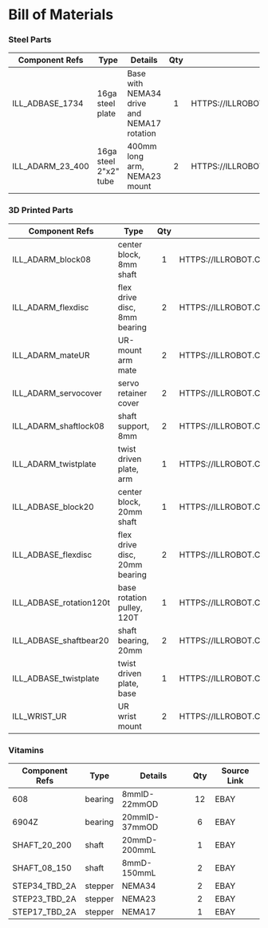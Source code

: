 # Bill of Materials
### Steel Parts

Component Refs   | Type                  | Details                                    | Qty | Source Link
--------------   | ---------------       | ----------                                 | :-: | ------------
ILL_ADBASE_1734  | 16ga steel plate      | Base with NEMA34 drive and NEMA17 rotation |  1  | HTTPS://ILLROBOT.COM/PARTS/ILL_ADBASE_1734
ILL_ADARM_23_400 | 16ga steel 2"x2" tube | 400mm long arm, NEMA23 mount |  2  | HTTPS://ILLROBOT.COM/PARTS/ILL_ADARM_23_400


### 3D Printed Parts

Component Refs         | Type                           |  Qty | Source Link
--------------          | ---------------               |  :-: | ------------
ILL_ADARM_block08       | center block, 8mm shaft       |   1  | HTTPS://ILLROBOT.COM/PARTS/ILL_ADARM_block08
ILL_ADARM_flexdisc      | flex drive disc, 8mm bearing  |   2  | HTTPS://ILLROBOT.COM/PARTS/ILL_ADARM_flexdisc
ILL_ADARM_mateUR        | UR-mount arm mate             |   2  | HTTPS://ILLROBOT.COM/PARTS/ILL_ADARM_mateUR
ILL_ADARM_servocover    | servo retainer cover          |   2  | HTTPS://ILLROBOT.COM/PARTS/ILL_ADARM_servocover
ILL_ADARM_shaftlock08   | shaft support, 8mm            |   2  | HTTPS://ILLROBOT.COM/PARTS/ILL_ADARM_shaftlock08
ILL_ADARM_twistplate    | twist driven plate, arm       |   1  | HTTPS://ILLROBOT.COM/PARTS/ILL_ADARM_twistplate
ILL_ADBASE_block20      | center block, 20mm shaft      |   1  | HTTPS://ILLROBOT.COM/PARTS/ILL_ADBASE_block20
ILL_ADBASE_flexdisc     | flex drive disc, 20mm bearing |   2  | HTTPS://ILLROBOT.COM/PARTS/ILL_ADBASE_flexdisc
ILL_ADBASE_rotation120t | base rotation pulley, 120T    |   1  | HTTPS://ILLROBOT.COM/PARTS/ILL_ADBASE_rotation120t
ILL_ADBASE_shaftbear20  | shaft bearing, 20mm           |   2  | HTTPS://ILLROBOT.COM/PARTS/ILL_ADBASE_shaftbear20
ILL_ADBASE_twistplate   | twist driven plate, base      |   1  | HTTPS://ILLROBOT.COM/PARTS/ILL_ADBASE_twistplate
ILL_WRIST_UR            | UR wrist mount                |   2  | HTTPS://ILLROBOT.COM/PARTS/ILL_WRIST_UR

### Vitamins

Component Refs | Type            | Details       | Qty | Source Link
-------------- | --------------- | ----------    | :-: | ------------
608            | bearing         |  8mmID-22mmOD |  12  | EBAY
6904Z          | bearing         | 20mmID-37mmOD |  6  | EBAY
SHAFT_20_200   | shaft           | 20mmD-200mmL  |  1  | EBAY
SHAFT_08_150   | shaft           |  8mmD-150mmL  |  2  | EBAY
STEP34_TBD_2A  | stepper         | NEMA34        |  2  | EBAY
STEP23_TBD_2A  | stepper         | NEMA23        |  2  | EBAY
STEP17_TBD_2A  | stepper         | NEMA17        |  1  | EBAY 
